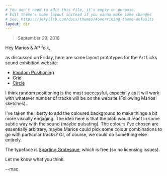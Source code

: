 ```yaml
---
# You don't need to edit this file, it's empty on purpose.
# Edit theme's home layout instead if you wanna make some changes
# See: https://jekyllrb.com/docs/themes/#overriding-theme-defaults
layout: dir
---
```


> September 29, 2018

Hey Marios & AP folk,

as discussed on Friday, here are some layout prototypes for the Art Licks sound exhibition website:

- [Random Positioning](/ap-audio-site/random/)
- [Grid](/ap-audio-site/grid/)
- [Circle](/ap-audio-site/circle/)

I think random positioning is the most successful, especially as it will work with whatever number of tracks will be on the website (Following Marios' sketches).

I've taken the liberty to add the coloured background to make things a bit more visually engaging. The idea here is that the blob would react in some subtle way with the sound (maybe pulsating). The colours I've chosen are essentially arbitrary, maybe Marios could pick some colour combinations to go with particular tracks? Or, of course, we could do something else entirely.

The typeface is [Sporting Grotesque](https://velvetyne.fr/fonts/sporting-grotesque/), which is free (so no licensing issues).

Let me know what you think.

--max
